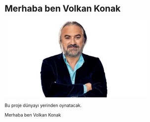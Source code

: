 # Merhaba ben Volkan Konak
![](./volkankonak.jpg)

Bu proje dünyayı yerinden oynatacak.

Merhaba ben Volkan Konak
